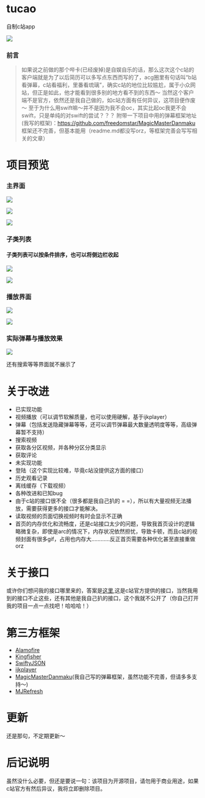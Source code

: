 # tucao
自制c站app

![](http://upload-images.jianshu.io/upload_images/1781300-7273d79d1e47f92f.png?imageMogr2/auto-orient/strip%7CimageView2/2/w/1240)

### 前言
>如果说之前做的那个哔卡(已经废掉)是自娱自乐的话，那么这次这个c站的客户端就是为了以后简历可以多写点东西而写的了，acg圈里有句话叫“b站看弹幕，c站看福利，里番看琉璃”，确实c站的地位比较尴尬，属于小众网站，但正是如此，他才能看到很多别的地方看不到的东西～
当然这个客户端不是官方，依然还是我自己做的，如c站方面有任何异议，这项目便作废～
至于为什么用swift嘛～并不是因为我不会oc，其实比起oc我更不会swift，只是单纯的对swift的尝试？？？
附带一下项目中用的弹幕框架地址(我写的框架)：https://github.com/freedomstar/MagicMasterDanmaku
框架还不完善，但基本能用（readme.md都没写orz，等框架完善会写写相关的文章）

# 项目预览
### 主界面

![](http://upload-images.jianshu.io/upload_images/1781300-e4f8e93e2c7ea74b.png?imageMogr2/auto-orient/strip%7CimageView2/2/w/1240)



![](http://upload-images.jianshu.io/upload_images/1781300-fedcacd79bb70d31.png?imageMogr2/auto-orient/strip%7CimageView2/2/w/1240)


![](http://upload-images.jianshu.io/upload_images/1781300-b85c5f54bf824cfa.png?imageMogr2/auto-orient/strip%7CimageView2/2/w/1240)

### 子类列表
#### 子类列表可以按条件排序，也可以将侧边栏收起
![](http://upload-images.jianshu.io/upload_images/1781300-46b456a61368e140.png?imageMogr2/auto-orient/strip%7CimageView2/2/w/1240)


![](https://github.com/freedomstar/tucao/blob/master/photo/1781300-37914ff695fc8fd2.png)

### 播放界面

![](http://upload-images.jianshu.io/upload_images/1781300-9f16b4374ac21663.png?imageMogr2/auto-orient/strip%7CimageView2/2/w/1240)


![](http://upload-images.jianshu.io/upload_images/1781300-4bf9fef8ce1f5979.png?imageMogr2/auto-orient/strip%7CimageView2/2/w/1240)

### 实际弹幕与播放效果

![](http://upload-images.jianshu.io/upload_images/1781300-7eb2c2b2e5264ded.gif?imageMogr2/auto-orient/strip)

还有搜索等等界面就不展示了

# 关于改进
- 已实现功能
 - 视频播放（可以调节软解质量，也可以使用硬解，基于ijkplayer）
 - 弹幕（包括发送隐藏弹幕等等，还可以调节弹幕最大数量透明度等等，高级弹幕暂不支持）
 - 搜索视频
 - 获取各分区视频，并各种分区分类显示
 - 获取评论
- 未实现功能
 - 登陆（这个实现比较难，毕竟c站没提供这方面的接口）
 - 历史观看记录
 - 离线缓存（下载视频）
- 各种改进和已知bug
 - 由于c站的接口很不全（很多都是我自己扒的 = =），所以有大量视频无法播放，需要获得更多的接口才能解决。
 - 读取视频的页面切换视频时有时会显示不正确
 - 首页的内存优化和流畅度，还是c站接口太少的问题，导致我首页设计的逻辑略微复杂，即使是arc的情况下，内存状况依然担忧，导致卡顿，而且c站的视频封面有很多gif，占用也内存大…………反正首页需要各种优化甚至直接重做orz

# 关于接口
或许你们想问我的接口哪里来的，答案是[这里](http://www.tucao.tv/api.txt),这是c站官方提供的接口，当然我用到的接口不止这些，还有其他是我自己扒的接口，这个我就不公开了（你自己打开我的项目一点一点找吧！哈哈哈！） 

# 第三方框架
- [Alamofire](https://github.com/Alamofire/Alamofire)
- [Kingfisher](https://github.com/onevcat/Kingfisher)
- [SwiftyJSON](https://github.com/SwiftyJSON/SwiftyJSON)
- [ijkplayer](https://github.com/Bilibili/ijkplayer)
- [MagicMasterDanmaku](https://github.com/freedomstar/MagicMasterDanmaku)(我自己写的弹幕框架，虽然功能不完善，但请多多支持～)
- [MJRefresh](https://github.com/CoderMJLee/MJRefresh)

# 更新
还是那句，不定期更新～

# 后记说明
虽然没什么必要，但还是要说一句：该项目为开源项目，请勿用于商业用途，如果c站官方有然后异议，我将立即删除项目。
 

